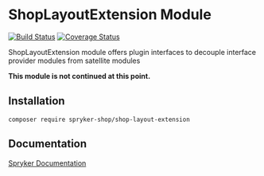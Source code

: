 # ShopLayoutExtension Module
[![Build Status](https://travis-ci.org/spryker-shop/shop-layout-extension.svg)](https://travis-ci.org/spryker-shop/shop-layout-extension)
[![Coverage Status](https://coveralls.io/repos/github/spryker-shop/shop-layout-extension/badge.svg)](https://coveralls.io/github/spryker-shop/shop-layout-extension)

ShopLayoutExtension module offers plugin interfaces to decouple interface provider modules from satellite modules

**This module is not continued at this point.**

## Installation

```
composer require spryker-shop/shop-layout-extension
```

## Documentation

[Spryker Documentation](https://academy.spryker.com/developing_with_spryker/module_guide/modules.html)
